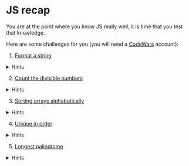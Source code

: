 # JS recap

You are at the point where you know JS really well, it is time that you test that knowledge.

Here are some challenges for you (you will need a [CodeWars](https://www.codewars.com/) account): 

1. [Format a string](https://www.codewars.com/kata/format-a-string-of-names-like-bart-lisa-and-maggie/javascript)

  <details>
  <summary>Hints</summary>
  <ul>
  <li>Read about <a href="https://developer.mozilla.org/en-US/docs/Web/JavaScript/Reference/Global_Objects/Object/keys" traget="_blank">Object.keys()</a></li>
  <li>Read about <a href="" traget="_blank">array.map()</a>
   to understand how you can manipulate the array and get the result</li>
   <li>Think about edge cases e.g. the array is empty</li>
   </ul>
  </details>

2. [Count the divisible numbers](https://www.codewars.com/kata/55a5c82cd8e9baa49000004c)

  <details>
  <summary>Hints</summary>
  <ul>
  <li> Think about the loop you need to build</li>
  <li>(a loop in javascript is called a 'range' in languages such as python</li>
  </ul>
  </details>

3. [Sorting arrays alphabetically](https://www.codewars.com/kata/51f41fe7e8f176e70d0002b9)

  <details>
  <summary>Hints</summary>
  <ul>
  <li> Read about the <a href="https://developer.mozilla.org/en-US/docs/Web/JavaScript/Reference/Global_Objects/Array/sort" traget="_blank">array.sort()</a> method</li>
  <li>Consider the best way to sort such an array</li>
  <li>What happens when you have both upper and lower case in the same array?</li>
  <li>The test function doesn't work on this challenge. Make sure to hit 'Submit' instead.</li>
  </ul>
  </details>

4. [Unique in order](https://www.codewars.com/kata/unique-in-order/javascript)

  <details>
  <summary>Hints</summary>
  <ul>
  <li>Read about <a href="https://developer.mozilla.org/en-US/docs/Web/JavaScript/Reference/Global_Objects/Array/push" traget="_blank">array.push()</a> method </li>
  </ul>
  </details>

5. [Longest palindrome](https://www.codewars.com/kata/5a0178f66f793bc5b0001728)
    
  <details>
  <summary>Hints</summary>
  <ul>
  <li> think about how you can count the instances of every character in a string using a list of characters "abcdefghijklmnopqrstuvwxyz0123456789"</li>
  </ul>
  </details>

